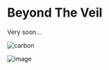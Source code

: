 # Beyond The Veil

Very soon...

![carbon](https://user-images.githubusercontent.com/88983987/233870718-a0bbffd3-7f57-4b38-a42b-cf89a3df0351.png)

![image](https://user-images.githubusercontent.com/88983987/233870742-4ffbe070-8de7-446f-828d-085b163cafa3.png)

